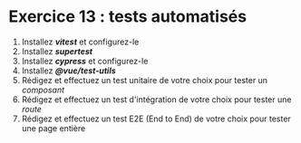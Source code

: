 # Exercice 13 : tests automatisés

1. Installez ***vitest*** et configurez-le
2. Installez ***supertest***
3. Installez ***cypress*** et configurez-le
4. Installez ***@vue/test-utils***
5. Rédigez et effectuez un test unitaire de votre choix pour tester un *composant*
6. Rédigez et effectuez un test d'intégration de votre choix pour tester une *route*
7. Rédigez et effectuez un test E2E (End to End) de votre choix pour tester une page entière


